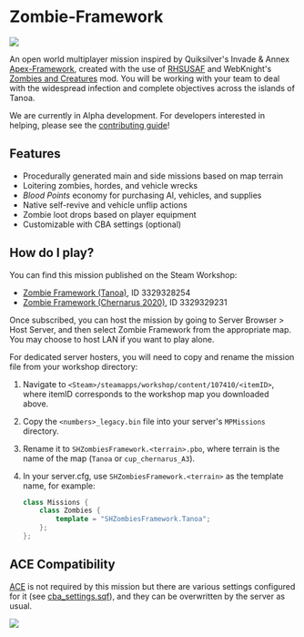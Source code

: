 # Zombie-Framework

![](docs/images/banner_2.jpg)

An open world multiplayer mission inspired by Quiksilver's Invade & Annex
[Apex-Framework], created with the use of [RHSUSAF] and WebKnight's
[Zombies and Creatures] mod.
You will be working with your team to deal with the widespread infection
and complete objectives across the islands of Tanoa.

We are currently in Alpha development. For developers interested in helping,
please see the [contributing guide]!

## Features

- Procedurally generated main and side missions based on map terrain
- Loitering zombies, hordes, and vehicle wrecks
- *Blood Points* economy for purchasing AI, vehicles, and supplies
- Native self-revive and vehicle unflip actions
- Zombie loot drops based on player equipment
- Customizable with CBA settings (optional)

## How do I play?

You can find this mission published on the Steam Workshop:

- [Zombie Framework (Tanoa)](https://steamcommunity.com/sharedfiles/filedetails/?id=3329328254), ID 3329328254
- [Zombie Framework (Chernarus 2020)](https://steamcommunity.com/sharedfiles/filedetails/?id=3329329231), ID 3329329231

Once subscribed, you can host the mission by going to Server Browser > Host Server,
and then select Zombie Framework from the appropriate map.
You may choose to host LAN if you want to play alone.

For dedicated server hosters, you will need to copy and rename the mission file
from your workshop directory:
1. Navigate to `<Steam>/steamapps/workshop/content/107410/<itemID>`,
   where itemID corresponds to the workshop map you downloaded above.
2. Copy the `<numbers>_legacy.bin` file into your server's `MPMissions` directory.
3. Rename it to `SHZombiesFramework.<terrain>.pbo`, where terrain is the name
   of the map (`Tanoa` or `cup_chernarus_A3`).
4. In your server.cfg, use `SHZombiesFramework.<terrain>` as the template name,
   for example:

   ```cpp
   class Missions {
       class Zombies {
           template = "SHZombiesFramework.Tanoa";
       };
   };
   ```

## ACE Compatibility

[ACE] is not required by this mission but there are various settings configured
for it (see [cba_settings.sqf]), and they can be overwritten by the server as usual.

![](docs/images/banner_1.jpg)

[Zombies and Creatures]: https://steamcommunity.com/sharedfiles/filedetails/?id=2789152015
[RHSUSAF]: https://steamcommunity.com/sharedfiles/filedetails/?id=843577117
[Apex-Framework]: https://github.com/auQuiksilver/Apex-Framework
[contributing guide]: /CONTRIBUTING.md
[ACE]: https://steamcommunity.com/sharedfiles/filedetails/?id=463939057
[cba_settings.sqf]: /SHZombiesFramework.Tanoa/cba_settings.sqf
